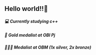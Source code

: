 ## Hello world!!👋
##### 💻 Currently studying c++
##### 🥇 Gold medalist at OBI Pj
##### 🥈🥉🥉 Medalist at OBM (1x silver, 2x bronze)

<!--
**Byui09/Byui09** is a ✨ _special_ ✨ repository because its `README.md` (this file) appears on your GitHub profile.

Here are some ideas to get you started:

- 🔭 I’m currently working on ...
- 🌱 I’m currently learning ...
- 👯 I’m looking to collaborate on ...
- 🤔 I’m looking for help with ...
- 💬 Ask me about ...
- 📫 How to reach me: ...
- 😄 Pronouns: ...
- ⚡ Fun fact: ...
-->
